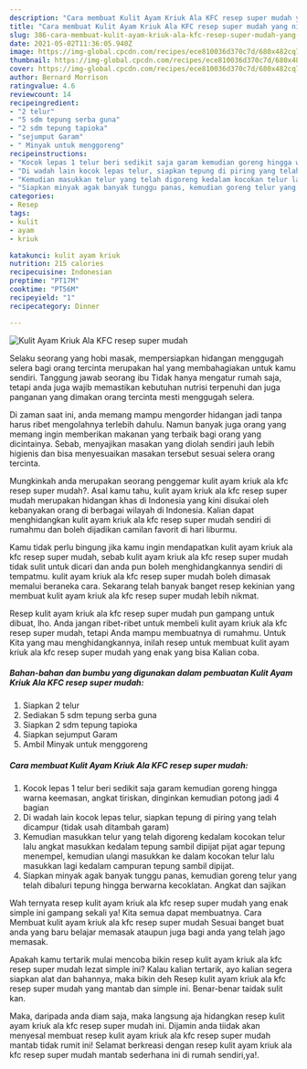 ```yaml
---
description: "Cara membuat Kulit Ayam Kriuk Ala KFC resep super mudah yang nikmat Untuk Jualan"
title: "Cara membuat Kulit Ayam Kriuk Ala KFC resep super mudah yang nikmat Untuk Jualan"
slug: 386-cara-membuat-kulit-ayam-kriuk-ala-kfc-resep-super-mudah-yang-nikmat-untuk-jualan
date: 2021-05-02T11:36:05.940Z
image: https://img-global.cpcdn.com/recipes/ece810036d370c7d/680x482cq70/kulit-ayam-kriuk-ala-kfc-resep-super-mudah-foto-resep-utama.jpg
thumbnail: https://img-global.cpcdn.com/recipes/ece810036d370c7d/680x482cq70/kulit-ayam-kriuk-ala-kfc-resep-super-mudah-foto-resep-utama.jpg
cover: https://img-global.cpcdn.com/recipes/ece810036d370c7d/680x482cq70/kulit-ayam-kriuk-ala-kfc-resep-super-mudah-foto-resep-utama.jpg
author: Bernard Morrison
ratingvalue: 4.6
reviewcount: 14
recipeingredient:
- "2 telur"
- "5 sdm tepung serba guna"
- "2 sdm tepung tapioka"
- "sejumput Garam"
- " Minyak untuk menggoreng"
recipeinstructions:
- "Kocok lepas 1 telur beri sedikit saja garam kemudian goreng hingga warna keemasan, angkat tiriskan, dinginkan kemudian potong jadi 4 bagian"
- "Di wadah lain kocok lepas telur, siapkan tepung di piring yang telah dicampur (tidak usah ditambah garam)"
- "Kemudian masukkan telur yang telah digoreng kedalam kocokan telur lalu angkat masukkan kedalam tepung sambil dipijat pijat agar tepung menempel, kemudian ulangi masukkan ke dalam kocokan telur lalu masukkan lagi kedalam campuran tepung sambil dipijat."
- "Siapkan minyak agak banyak tunggu panas, kemudian goreng telur yang telah dibaluri tepung hingga berwarna kecoklatan. Angkat dan sajikan"
categories:
- Resep
tags:
- kulit
- ayam
- kriuk

katakunci: kulit ayam kriuk 
nutrition: 215 calories
recipecuisine: Indonesian
preptime: "PT17M"
cooktime: "PT56M"
recipeyield: "1"
recipecategory: Dinner

---
```



![Kulit Ayam Kriuk Ala KFC resep super mudah](https://img-global.cpcdn.com/recipes/ece810036d370c7d/680x482cq70/kulit-ayam-kriuk-ala-kfc-resep-super-mudah-foto-resep-utama.jpg)

Selaku seorang yang hobi masak, mempersiapkan hidangan menggugah selera bagi orang tercinta merupakan hal yang membahagiakan untuk kamu sendiri. Tanggung jawab seorang ibu Tidak hanya mengatur rumah saja, tetapi anda juga wajib memastikan kebutuhan nutrisi terpenuhi dan juga panganan yang dimakan orang tercinta mesti menggugah selera.

Di zaman  saat ini, anda memang mampu mengorder hidangan jadi tanpa harus ribet mengolahnya terlebih dahulu. Namun banyak juga orang yang memang ingin memberikan makanan yang terbaik bagi orang yang dicintainya. Sebab, menyajikan masakan yang diolah sendiri jauh lebih higienis dan bisa menyesuaikan masakan tersebut sesuai selera orang tercinta. 



Mungkinkah anda merupakan seorang penggemar kulit ayam kriuk ala kfc resep super mudah?. Asal kamu tahu, kulit ayam kriuk ala kfc resep super mudah merupakan hidangan khas di Indonesia yang kini disukai oleh kebanyakan orang di berbagai wilayah di Indonesia. Kalian dapat menghidangkan kulit ayam kriuk ala kfc resep super mudah sendiri di rumahmu dan boleh dijadikan camilan favorit di hari liburmu.

Kamu tidak perlu bingung jika kamu ingin mendapatkan kulit ayam kriuk ala kfc resep super mudah, sebab kulit ayam kriuk ala kfc resep super mudah tidak sulit untuk dicari dan anda pun boleh menghidangkannya sendiri di tempatmu. kulit ayam kriuk ala kfc resep super mudah boleh dimasak memalui beraneka cara. Sekarang telah banyak banget resep kekinian yang membuat kulit ayam kriuk ala kfc resep super mudah lebih nikmat.

Resep kulit ayam kriuk ala kfc resep super mudah pun gampang untuk dibuat, lho. Anda jangan ribet-ribet untuk membeli kulit ayam kriuk ala kfc resep super mudah, tetapi Anda mampu membuatnya di rumahmu. Untuk Kita yang mau menghidangkannya, inilah resep untuk membuat kulit ayam kriuk ala kfc resep super mudah yang enak yang bisa Kalian coba.

<!--inarticleads1-->

##### Bahan-bahan dan bumbu yang digunakan dalam pembuatan Kulit Ayam Kriuk Ala KFC resep super mudah:

1. Siapkan 2 telur
1. Sediakan 5 sdm tepung serba guna
1. Siapkan 2 sdm tepung tapioka
1. Siapkan sejumput Garam
1. Ambil  Minyak untuk menggoreng




<!--inarticleads2-->

##### Cara membuat Kulit Ayam Kriuk Ala KFC resep super mudah:

1. Kocok lepas 1 telur beri sedikit saja garam kemudian goreng hingga warna keemasan, angkat tiriskan, dinginkan kemudian potong jadi 4 bagian
1. Di wadah lain kocok lepas telur, siapkan tepung di piring yang telah dicampur (tidak usah ditambah garam)
1. Kemudian masukkan telur yang telah digoreng kedalam kocokan telur lalu angkat masukkan kedalam tepung sambil dipijat pijat agar tepung menempel, kemudian ulangi masukkan ke dalam kocokan telur lalu masukkan lagi kedalam campuran tepung sambil dipijat.
1. Siapkan minyak agak banyak tunggu panas, kemudian goreng telur yang telah dibaluri tepung hingga berwarna kecoklatan. Angkat dan sajikan




Wah ternyata resep kulit ayam kriuk ala kfc resep super mudah yang enak simple ini gampang sekali ya! Kita semua dapat membuatnya. Cara Membuat kulit ayam kriuk ala kfc resep super mudah Sesuai banget buat anda yang baru belajar memasak ataupun juga bagi anda yang telah jago memasak.

Apakah kamu tertarik mulai mencoba bikin resep kulit ayam kriuk ala kfc resep super mudah lezat simple ini? Kalau kalian tertarik, ayo kalian segera siapkan alat dan bahannya, maka bikin deh Resep kulit ayam kriuk ala kfc resep super mudah yang mantab dan simple ini. Benar-benar taidak sulit kan. 

Maka, daripada anda diam saja, maka langsung aja hidangkan resep kulit ayam kriuk ala kfc resep super mudah ini. Dijamin anda tiidak akan menyesal membuat resep kulit ayam kriuk ala kfc resep super mudah mantab tidak rumit ini! Selamat berkreasi dengan resep kulit ayam kriuk ala kfc resep super mudah mantab sederhana ini di rumah sendiri,ya!.

